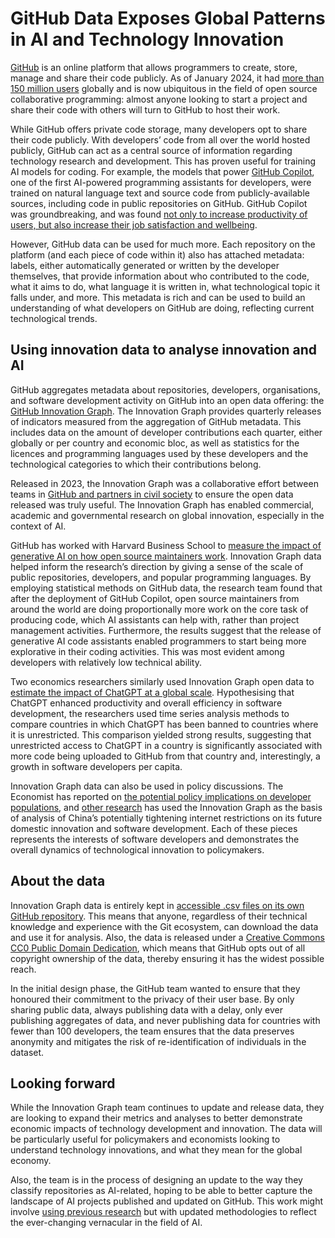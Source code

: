 # GitHub Data Exposes Global Patterns in AI and Technology Innovation

[GitHub](https://github.com/) is an online platform that allows programmers to create, store, manage and share their code publicly. As of January 2024, it had [more than 150 million users](https://github.blog/news-insights/product-news/github-copilot-in-vscode-free/) globally and is now ubiquitous in the field of open source collaborative programming: almost anyone looking to start a project and share their code with others will turn to GitHub to host their work. 

While GitHub offers private code storage, many developers opt to share their code publicly. With developers’ code from all over the world hosted publicly, GitHub can act as a central source of information regarding technology research and development. This has proven useful for training AI models for coding. For example, the models that power [GitHub Copilot](https://github.com/features/copilot), one of the first AI-powered programming assistants for developers, were trained on natural language text and source code from publicly-available sources, including code in public repositories on GitHub. GitHub Copilot was groundbreaking, and was found [not only to increase productivity of users, but also increase their job satisfaction and wellbeing](https://github.blog/news-insights/research/research-quantifying-github-copilots-impact-on-developer-productivity-and-happiness/).

However, GitHub data can be used for much more. Each repository on the platform (and each piece of code within it) also has attached metadata: labels, either automatically generated or written by the developer themselves, that provide information about who contributed to the code, what it aims to do, what language it is written in, what technological topic it falls under, and more. This metadata is rich and can be used to build an understanding of what developers on GitHub are doing, reflecting current technological trends.

## Using innovation data to analyse innovation and AI
GitHub aggregates metadata about repositories, developers, organisations, and software development activity on GitHub into an open data offering: the [GitHub Innovation Graph](https://innovationgraph.github.com/). The Innovation Graph provides quarterly releases of indicators measured from the aggregation of GitHub metadata. This includes data on the amount of developer contributions each quarter, either globally or per country and economic bloc, as well as statistics for the licences and programming languages used by these developers and the technological categories to which their contributions belong.

Released in 2023, the Innovation Graph was a collaborative effort between teams in [GitHub and partners in civil society](https://socialimpact.github.com/assets/img/research/GitHub_StandardizedMetrics.pdf) to ensure the open data released was truly useful. The Innovation Graph has enabled commercial, academic and governmental research on global innovation, especially in the context of AI.

GitHub has worked with Harvard Business School to [measure the impact of generative AI on how open source maintainers work](https://papers.ssrn.com/sol3/papers.cfm?abstract_id=5007084). Innovation Graph data helped inform the research’s direction by giving a sense of the scale of public repositories, developers, and popular programming languages. By employing statistical methods on GitHub data, the research team found that after the deployment of GitHub Copilot, open source maintainers from around the world are doing proportionally more work on the core task of producing code, which AI assistants can help with, rather than project management activities. Furthermore, the results suggest that the release of generative AI code assistants enabled programmers to start being more explorative in their coding activities. This was most evident among developers with relatively low technical ability. 

Two economics researchers similarly used Innovation Graph open data to [estimate the impact of ChatGPT at a global scale](https://arxiv.org/abs/2406.11046). Hypothesising that ChatGPT enhanced productivity and overall efficiency in software development, the researchers used time series analysis methods to compare countries in which ChatGPT has been banned to countries where it is unrestricted. This comparison yielded strong results, suggesting that unrestricted access to ChatGPT in a country is significantly associated with more code being uploaded to GitHub from that country and, interestingly, a growth in software developers per capita. 

Innovation Graph data can also be used in policy discussions. The Economist has reported on [the potential policy implications on developer populations](https://www.economist.com/business/2024/09/29/ai-and-globalisation-are-shaking-up-software-developers-world), and [other research](https://jeffgortmaker.com/files/Open_Source_Software_Policy_in_Industry_Equilibrium.pdf) has used the Innovation Graph as the basis of analysis of China’s potentially tightening internet restrictions on its future domestic innovation and software development. Each of these pieces represents the interests of software developers and demonstrates the overall dynamics of technological innovation to policymakers. 

## About the data
Innovation Graph data is entirely kept in [accessible .csv files on its own GitHub repository](https://github.com/github/innovationgraph). This means that anyone, regardless of their technical knowledge and experience with the Git ecosystem, can download the data and use it for analysis. Also, the data is released under a [Creative Commons CC0 Public Domain Dedication](https://creativecommons.org/publicdomain/zero/1.0/deed.en), which means that GitHub opts out of all copyright ownership of the data, thereby ensuring it has the widest possible reach. 

In the initial design phase, the GitHub team wanted to ensure that they honoured their commitment to the privacy of their user base. By only sharing public data, always publishing data with a delay, only ever publishing aggregates of data, and never publishing data for countries with fewer than 100 developers, the team ensures that the data preserves anonymity and mitigates the risk of re-identification of individuals in the dataset.

## Looking forward   
While the Innovation Graph team continues to update and release data, they are looking to expand their metrics and analyses to better demonstrate economic impacts of technology development and innovation. The data will be particularly useful for policymakers and economists looking to understand technology innovations, and what they mean for the global economy. 

Also, the team is in the process of designing an update to the way they classify repositories as AI-related, hoping to be able to better capture the landscape of AI projects published and updated on GitHub. This work might involve [using previous research](https://www.microsoft.com/en-us/research/uploads/prod/2020/05/gonzalez-msr-2020.pdf) but with updated methodologies to reflect the ever-changing vernacular in the field of AI.
